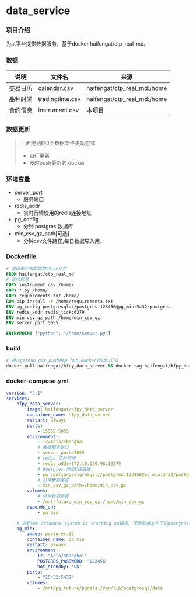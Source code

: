 # data_service

### 项目介绍
为at平台提供数据服务，基于docker  haifengat/ctp_real_md。

### 数据
|说明|文件名|来源|
|-|-|-|
|交易日历|calendar.csv|haifengat/ctp_real_md:/home|
|品种时间|tradingtime.csv|haifengat/ctp_real_md:/home|
|合约信息|instrument.csv|本项目|

### 数据更新
> 上面提到的3个数据文件更新方式
> * 自行更新
> * 及时push最新的 docker

### 环境变量
* server_port
  * 服务端口
* redis_addr
  * 实时行情使用的redis连接地址
* pg_config
  * 分钟 postgres 数据库
* min_csv_gz_path[可选]
  * 分钟csv文件路径,每日数据导入用.

### Dockerfile
```dockerfile
# 基础库中带配置用的csv文件
FROM haifengat/ctp_real_md
# 合约信息
COPY instrument.csv /home/
COPY *.py /home/
COPY requirements.txt /home/
RUN pip install -r /home/requirements.txt
ENV pg_config postgresql://postgres:123456@pg_min:5432/postgres
ENV redis_addr redis_tick:6379
ENV min_csv_gz_path /home/min_csv_gz
ENV server_port 5055

ENTRYPOINT ["python", "/home/server.py"]
```

### build
```bash
# 通过github git push触发 hub.docker自动build
docker pull haifengat/hfpy_data_server && docker tag haifengat/hfpy_data_server haifengat/hfpy_data_server:`date +%Y%m%d` && docker push haifengat/hfpy_data_server:`date +%Y%m%d`
```

### docker-compose.yml
```yml
version: "3.1"
services:
    hfpy_data_server:
        image: haifengat/hfpy_data_server
        container_name: hfpy_data_server
        restart: always
        ports:
            - 15555:5055
        environment:
            - TZ=Asia/Shanghai
            # 数据服务端口
            - server_port=5055
            # redis 实时行情
            - redis_addr=172.19.129.98:16379
            # postgres 历史K线数据
            - pg_config=postgresql://postgres:123456@pg_min:5432/postgres
            # 分钟数据路径
            - min_csv_gz_path=/home/min_csv_gz
        volumes: 
            # 分钟数据路径
            - /mnt/future_min_csv_gz:/home/min_csv_gz
        depends_on:
            - pg_min

    # 遇到the database system is starting up错误, 配置数据文件下的postgres.conf,hot_standby=on
    pg_min:
        image: postgres:12
        container_name: pg_min
        restart: always
        environment:
            TZ: "Asia/Shanghai"
            POSTGRES_PASSWORD: "123456"
            hot_standby: 'ON'
        ports:
            - "25432:5432"
        volumes:
            - /mnt/pg_future/pgdata:/var/lib/postgresql/data
```